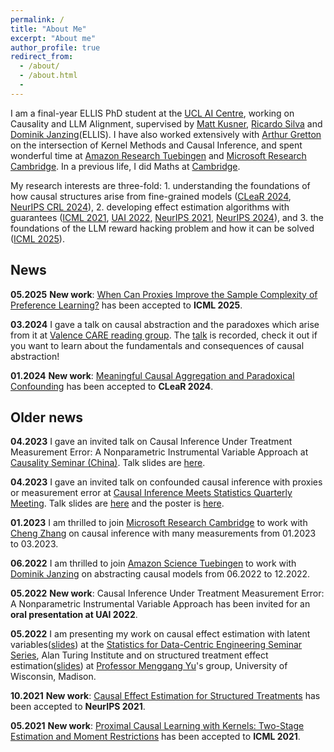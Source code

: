 ```yaml
---
permalink: /
title: "About Me"
excerpt: "About me"
author_profile: true
redirect_from:
  - /about/
  - /about.html
  -
---
```

I am a final-year ELLIS PhD student at the [UCL AI Centre](https://www.ucl.ac.uk/ai-centre/), working on Causality and LLM Alignment, supervised by [Matt Kusner](http://mkusner.github.io), [Ricardo Silva](http://www.homepages.ucl.ac.uk/~ucgtrbd/) and [Dominik Janzing](https://janzing.github.io/)(ELLIS). I have also worked extensively with [Arthur Gretton](https://www.gatsby.ucl.ac.uk/~gretton/) on the intersection of Kernel Methods and Causal Inference, and spent wonderful time at [Amazon Research Tuebingen](https://www.amazon.science/locations/tubingen) and [Microsoft Research Cambridge](https://www.microsoft.com/en-us/research/lab/microsoft-research-cambridge/). In a previous life, I did Maths at [Cambridge](https://www.maths.cam.ac.uk).


My research interests are three-fold: 1. understanding the foundations of how causal structures arise from fine-grained models ([CLeaR 2024](https://arxiv.org/abs/2304.11625), [NeurIPS CRL 2024](https://openreview.net/pdf?id=BP0e8RvFwd)), 2. developing effect estimation algorithms with guarantees ([ICML 2021](https://arxiv.org/abs/2105.04544), [UAI 2022](https://proceedings.mlr.press/v180/zhu22a.html), [NeurIPS 2021](https://proceedings.neurips.cc/paper/2021/hash/d02e9bdc27a894e882fa0c9055c99722-Abstract.html), [NeurIPS 2024](https://proceedings.neurips.cc/paper_files/paper/2024/hash/d10c7e24c96db4b222688efd11b02940-Abstract-Conference.html)), and 3. the foundations of the LLM reward hacking problem and how it can be solved ([ICML 2025](https://arxiv.org/abs/2412.16475)).

## News

**05.2025** **New work**: [When Can Proxies Improve the Sample Complexity of Preference Learning?](https://arxiv.org/abs/2412.16475) has been accepted to **ICML 2025**. 

**03.2024** I gave a talk on causal abstraction and the paradoxes which arise from it  at [Valence CARE reading group](https://portal.valencelabs.com/events/post/meaningful-causal-aggregation-and-paradoxical-confounding-4rMCUdq7I3Ft1nb). The [talk](https://portal.valencelabs.com/events/post/meaningful-causal-aggregation-and-paradoxical-confounding-4rMCUdq7I3Ft1nb) is recorded, check it out if you want to learn about the fundamentals and consequences of causal abstraction!

**01.2024** **New work**: [Meaningful Causal Aggregation and Paradoxical Confounding](https://arxiv.org/abs/2304.11625) has been accepted to **CLeaR 2024**. 


## Older news

**04.2023** I gave an invited talk on Causal Inference Under Treatment Measurement Error: A Nonparametric Instrumental Variable Approach  at [Causality Seminar (China)](https://sites.google.com/view/zhigao-guo/causality-seminar). Talk slides are [here](https://yuchen-zhu.github.io/files/china_causality_seminar.pdf).

**04.2023** I gave an invited talk on confounded causal inference with proxies or measurement error at [Causal Inference Meets Statistics Quarterly Meeting](https://quarter-on-causality.github.io/analysis/). Talk slides are [here](https://yuchen-zhu.github.io/files/paris-talk.pdf) and the poster is [here](https://quarter-on-causality.github.io/analysis/posters/Zhu_PMMR.pdf).

**01.2023** I am thrilled to join [Microsoft Research Cambridge](https://www.microsoft.com/en-us/research/lab/microsoft-research-cambridge/) to work with [Cheng Zhang](https://www.microsoft.com/en-us/research/people/chezha/) on causal inference with many measurements from 01.2023 to 03.2023. 

**06.2022** I am thrilled to join [Amazon Science Tuebingen](https://www.amazon.science/locations/tubingen) to work with [Dominik Janzing](https://janzing.github.io) on abstracting causal models from 06.2022 to 12.2022. 

**05.2022** **New work**: Causal Inference Under Treatment Measurement Error: A Nonparametric Instrumental Variable Approach has been invited for an **oral presentation at UAI 2022**. 

**05.2022** I am presenting my work on causal effect estimation with latent variables([slides](https://yuchen-zhu.github.io/files/S-DCE-talk.pdf)) at the [Statistics for Data-Centric Engineering Seminar Series](https://sites.google.com/view/dce-reading-group), Alan Turing Institute and on structured treatment effect estimation([slides](https://yuchen-zhu.github.io/files/SIN-uwmadison.pdf)) at [Professor Menggang Yu](https://biostat.wiscweb.wisc.edu/staff/yu-menggang/)'s group, University of Wisconsin, Madison.

**10.2021** **New work**: [Causal Effect Estimation for Structured Treatments](https://arxiv.org/abs/2106.01939) has been accepted to **NeurIPS 2021**. 

**05.2021** **New work**: [Proximal Causal Learning with Kernels: Two-Stage Estimation and Moment Restrictions](https://arxiv.org/abs/2105.04544) has been accepted to **ICML 2021**.
